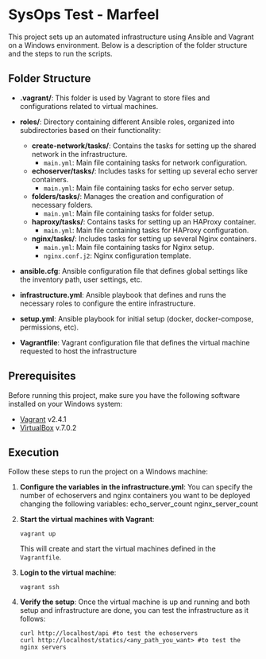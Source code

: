 # SysOps Test - Marfeel

This project sets up an automated infrastructure using Ansible and Vagrant on a Windows environment. Below is a description of the folder structure and the steps to run the scripts.

## Folder Structure

- **.vagrant/**: This folder is used by Vagrant to store files and configurations related to virtual machines.
  
- **roles/**: Directory containing different Ansible roles, organized into subdirectories based on their functionality:
  - **create-network/tasks/**: Contains the tasks for setting up the shared network in the infrastructure.
    - `main.yml`: Main file containing tasks for network configuration.
  - **echoserver/tasks/**: Includes tasks for setting up several echo server containers.
    - `main.yml`: Main file containing tasks for echo server setup.
  - **folders/tasks/**: Manages the creation and configuration of necessary folders.
    - `main.yml`: Main file containing tasks for folder setup.
  - **haproxy/tasks/**: Contains tasks for setting up an HAProxy container.
    - `main.yml`: Main file containing tasks for HAProxy configuration.
  - **nginx/tasks/**: Includes tasks for setting up several Nginx containers.
    - `main.yml`: Main file containing tasks for Nginx setup.
    - `nginx.conf.j2`: Nginx configuration template.

- **ansible.cfg**: Ansible configuration file that defines global settings like the inventory path, user settings, etc.

- **infrastructure.yml**: Ansible playbook that defines and runs the necessary roles to configure the entire infrastructure.

- **setup.yml**: Ansible playbook for initial setup (docker, docker-compose, permissions, etc).

- **Vagrantfile**: Vagrant configuration file that defines the virtual machine requested to host the infrastructure

## Prerequisites

Before running this project, make sure you have the following software installed on your Windows system:

- [Vagrant](https://www.vagrantup.com/downloads) v2.4.1
- [VirtualBox](https://www.virtualbox.org/) v.7.0.2


## Execution

Follow these steps to run the project on a Windows machine:

1. **Configure the variables in the infrastructure.yml**:
    You can specify the number of echoservers and nginx containers you want to be deployed changing the following variables:
    echo_server_count 
    nginx_server_count 

2. **Start the virtual machines with Vagrant**:
    ```
    vagrant up
    ```
    This will create and start the virtual machines defined in the `Vagrantfile`.

4. **Login to the virtual machine**:
    ```
    vagrant ssh
    ```
4. **Verify the setup**:
    Once the virtual machine is up and running and both setup and infrastructure are done, you can test the infrastructure as it follows:
    ```
    curl http://localhost/api #to test the echoservers
    curl http://localhost/statics/<any_path_you_want> #to test the nginx servers 
    ```



